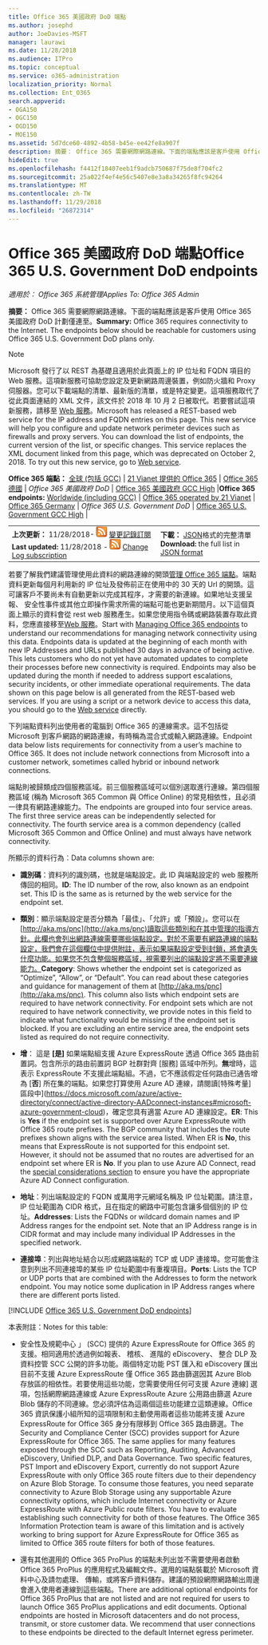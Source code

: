 ```yaml
---
title: Office 365 美國政府 DoD 端點
ms.author: josephd
author: JoeDavies-MSFT
manager: laurawi
ms.date: 11/28/2018
ms.audience: ITPro
ms.topic: conceptual
ms.service: o365-administration
localization_priority: Normal
ms.collection: Ent_O365
search.appverid:
- OGA150
- OGC150
- OGD150
- MOE150
ms.assetid: 5d7dce60-4892-4b58-b45e-ee42fe8a907f
description: 摘要： Office 365 需要網際網路連線。下面的端點應該是客戶使用 Office 365 美國政府 DoD 計劃僅連至。
hideEdit: true
ms.openlocfilehash: f4412f18407eeb1f9adcb750687f75de8f704fc2
ms.sourcegitcommit: 25a022f4ef4e56c5407e8e3a8a34265f8fc94264
ms.translationtype: MT
ms.contentlocale: zh-TW
ms.lasthandoff: 11/29/2018
ms.locfileid: "26872314"
---
```

# <a name="office-365-us-government-dod-endpoints"></a><span data-ttu-id="7c021-104">Office 365 美國政府 DoD 端點</span><span class="sxs-lookup"><span data-stu-id="7c021-104">Office 365 U.S. Government DoD endpoints</span></span>

<span data-ttu-id="7c021-105">*適用於： Office 365 系統管理*</span><span class="sxs-lookup"><span data-stu-id="7c021-105">*Applies To: Office 365 Admin*</span></span>

 <span data-ttu-id="7c021-p102">**摘要：** Office 365 需要網際網路連線。下面的端點應該是客戶使用 Office 365 美國政府 DoD 計劃僅連至。</span><span class="sxs-lookup"><span data-stu-id="7c021-p102">**Summary:** Office 365 requires connectivity to the Internet. The endpoints below should be reachable for customers using Office 365 U.S. Government DoD plans only.</span></span>
  
> [!NOTE]
> <span data-ttu-id="7c021-p103">Microsoft 發行了以 REST 為基礎且適用於此頁面上的 IP 位址和 FQDN 項目的 Web 服務。這項新服務可協助您設定及更新網路周邊裝置，例如防火牆和 Proxy 伺服器。您可以下載端點的清單、最新版的清單，或是特定變更。這項服務取代了從此頁面連結的 XML 文件，該文件於 2018 年 10 月 2 日被取代。若要嘗試這項新服務，請移至 [Web 服務](office-365-ip-web-service.md)。</span><span class="sxs-lookup"><span data-stu-id="7c021-p103">Microsoft has released a REST-based web service for the IP address and FQDN entries on this page. This new service will help you configure and update network perimeter devices such as firewalls and proxy servers. You can download the list of endpoints, the current version of the list, or specific changes. This service replaces the XML document linked from this page, which was deprecated on October 2, 2018. To try out this new service, go to [Web service](office-365-ip-web-service.md).</span></span>
  
 <span data-ttu-id="7c021-113">**Office 365 端點：** [全球 (包括 GCC)](urls-and-ip-address-ranges.md) | [21 Vianet 提供的 Office 365](urls-and-ip-address-ranges-21vianet.md)  | [Office 365 德國](office-365-germany-endpoints.md) |  *Office 365 美國政府 DoD* | [Office 365 美國政府 GCC High](office-365-u-s-government-gcc-high-endpoints.md) |</span><span class="sxs-lookup"><span data-stu-id="7c021-113">**Office 365 endpoints:** [Worldwide (including GCC)](urls-and-ip-address-ranges.md) | [Office 365 operated by 21 Vianet](urls-and-ip-address-ranges-21vianet.md)  | [Office 365 Germany](office-365-germany-endpoints.md) | *Office 365 U.S. Government DoD* | [Office 365 U.S. Government GCC High](office-365-u-s-government-gcc-high-endpoints.md) |</span></span>
  
|||
|:-----|:-----|
|<span data-ttu-id="7c021-114">**上次更新：** 11/28/2018- ![RSS](media/5dc6bb29-25db-4f44-9580-77c735492c4b.png) [變更記錄訂閱](https://endpoints.office.com/version/USGOVDoD?allversions=true&format=rss&clientrequestid=b10c5ed1-bad1-445f-b386-b919946339a7)</span><span class="sxs-lookup"><span data-stu-id="7c021-114">**Last updated:** 11/28/2018 - ![RSS](media/5dc6bb29-25db-4f44-9580-77c735492c4b.png) [Change Log subscription](https://endpoints.office.com/version/USGOVDoD?allversions=true&format=rss&clientrequestid=b10c5ed1-bad1-445f-b386-b919946339a7)</span></span> <br/> |<span data-ttu-id="7c021-115">**下載：** [JSON](https://endpoints.office.com/endpoints/USGOVDoD?clientrequestid=b10c5ed1-bad1-445f-b386-b919946339a7)格式的完整清單</span><span class="sxs-lookup"><span data-stu-id="7c021-115">**Download:** the full list in [JSON format](https://endpoints.office.com/endpoints/USGOVDoD?clientrequestid=b10c5ed1-bad1-445f-b386-b919946339a7)</span></span> <br/> |
   
 <span data-ttu-id="7c021-p104">若要了解我們建議管理使用此資料的網路連線的開頭[管理 Office 365 端點](managing-office-365-endpoints.md)。端點資料更新每個月利用新的 IP 位址及發佈前正在使用中的 30 天的 Url 的開頭。這可讓客戶不要尚未有自動更新以完成其程序，才需要的新連線。如果地址支援呈報、 安全性事件或其他立即操作需求所需的端點可能也更新期間月。以下這個頁面上顯示的資料會從 rest web 服務產生。如果您使用指令碼或網路裝置存取此資料，您應直接移至[Web 服務](office-365-ip-web-service.md)。</span><span class="sxs-lookup"><span data-stu-id="7c021-p104">Start with [Managing Office 365 endpoints](managing-office-365-endpoints.md) to understand our recommendations for managing network connectivity using this data. Endpoints data is updated at the beginning of each month with new IP Addresses and URLs published 30 days in advance of being active. This lets customers who do not yet have automated updates to complete their processes before new connectivity is required. Endpoints may also be updated during the month if needed to address support escalations, security incidents, or other immediate operational requirements. The data shown on this page below is all generated from the REST-based web services. If you are using a script or a network device to access this data, you should go to the [Web service](office-365-ip-web-service.md) directly.</span></span>

<span data-ttu-id="7c021-p105">下列端點資料列出使用者的電腦到 Office 365 的連線需求。這不包括從 Microsoft 到客戶網路的網路連線，有時稱為混合式或輸入網路連線。</span><span class="sxs-lookup"><span data-stu-id="7c021-p105">Endpoint data below lists requirements for connectivity from a user’s machine to Office 365. It does not include network connections from Microsoft into a customer network, sometimes called hybrid or inbound network connections.</span></span>

<span data-ttu-id="7c021-p106">端點則被歸類成四個服務區域。前三個服務區域可以個別選取進行連線。第四個服務區域 (稱為 Microsoft 365 Common 與 Office Online) 的常見相依性，且必須一律具有網路連線能力。</span><span class="sxs-lookup"><span data-stu-id="7c021-p106">The endpoints are grouped into four service areas. The first three service areas can be independently selected for connectivity. The fourth service area is a common dependency (called Microsoft 365 Common and Office Online) and must always have network connectivity.</span></span>

<span data-ttu-id="7c021-127">所顯示的資料行為︰</span><span class="sxs-lookup"><span data-stu-id="7c021-127">Data columns shown are:</span></span>

- <span data-ttu-id="7c021-p107">**識別碼**：資料列的識別碼，也就是端點設定。此 ID 與端點設定的 web 服務所傳回的相同。</span><span class="sxs-lookup"><span data-stu-id="7c021-p107">**ID**: The ID number of the row, also known as an endpoint set. This ID is the same as is returned by the web service for the endpoint set.</span></span>

- <span data-ttu-id="7c021-p108">**類別**：顯示端點設定是否分類為「最佳」、「允許」或「預設」。您可以在[http://aka.ms/pnc](http://aka.ms/pnc)讀取這些類別和在其中管理的指導方針。此欄也會列出網路連線需要哪些端點設定。對於不需要有網路連線的端點設定，我們會在這個欄位中提供附註，表示如果端點設定受到封鎖，將會遺失什麼功能。如果您不包含整個服務區域，視需要列出的端點設定將不需要連線能力。</span><span class="sxs-lookup"><span data-stu-id="7c021-p108">**Category**: Shows whether the endpoint set is categorized as “Optimize”, “Allow”, or “Default”. You can read about these categories and guidance for management of them at [http://aka.ms/pnc](http://aka.ms/pnc). This column also lists which endpoint sets are required to have network connectivity. For endpoint sets which are not required to have network connectivity, we provide notes in this field to indicate what functionality would be missing if the endpoint set is blocked. If you are excluding an entire service area, the endpoint sets listed as required do not require connectivity.</span></span>

- <span data-ttu-id="7c021-p109">**增**： 這是 **[是]** 如果端點組支援 Azure ExpressRoute 透過 Office 365 路由前置詞。包含所示的路由前置詞 BGP 社群對齊 [服務] 區域中所列。**無**增時，這表示 ExpressRoute 不支援此端點組。不過，它不應該假定任何路由已通告增為 [**否**] 所在集的端點。如果您打算使用 Azure AD 連線，請閱讀[特殊考量] 區段中](https://docs.microsoft.com/azure/active-directory/connect/active-directory-AADconnect-instances#microsoft-azure-government-cloud)，確定您具有適當 Azure AD 連線設定。</span><span class="sxs-lookup"><span data-stu-id="7c021-p109">**ER**: This is **Yes** if the endpoint set is supported over Azure ExpressRoute with Office 365 route prefixes. The BGP community that includes the route prefixes shown aligns with the service area listed. When ER is **No**, this means that ExpressRoute is not supported for this endpoint set. However, it should not be assumed that no routes are advertised for an endpoint set where ER is **No**. If you plan to use Azure AD Connect, read the [special considerations section](https://docs.microsoft.com/azure/active-directory/connect/active-directory-AADconnect-instances#microsoft-azure-government-cloud) to ensure you have the appropriate Azure AD Connect configuration.</span></span>

- <span data-ttu-id="7c021-p110">**地址**：列出端點設定的 FQDN 或萬用字元網域名稱及 IP 位址範圍。請注意，IP 位址範圍為 CIDR 格式，且在指定的網路中可能包含讓多個個別的 IP 位址。</span><span class="sxs-lookup"><span data-stu-id="7c021-p110">**Addresses**: Lists the FQDNs or wildcard domain names and IP Address ranges for the endpoint set. Note that an IP Address range is in CIDR format and may include many individual IP Addresses in the specified network.</span></span>
 
- <span data-ttu-id="7c021-p111">**連接埠**：列出與地址結合以形成網路端點的 TCP 或 UDP 連接埠。您可能會注意到列出不同連接埠的某些 IP 位址範圍中有重複項目。</span><span class="sxs-lookup"><span data-stu-id="7c021-p111">**Ports**: Lists the TCP or UDP ports that are combined with the Addresses to form the network endpoint. You may notice some duplication in IP Address ranges where there are different ports listed.</span></span>
 
[!INCLUDE [Office 365 U.S. Government DoD endpoints](./includes/office-365-u.s.-government-dod-endpoints.md)]
  
<span data-ttu-id="7c021-144">本表附註：</span><span class="sxs-lookup"><span data-stu-id="7c021-144">Notes for this table:</span></span>

- <span data-ttu-id="7c021-p112">安全性及規範中心 」 (SCC) 提供的 Azure ExpressRoute for Office 365 的支援。相同適用於透過例如報表、 稽核、 進階的 eDiscovery、 整合 DLP 及資料控管 SCC 公開的許多功能。兩個特定功能 PST 匯入和 eDiscovery 匯出目前不支援 Azure ExpressRoute 僅 Office 365 路由篩選因其 Azure Blob 存放區的相依性。若要使用這些功能，您需要使用任何可支援 Azure 連線] 選項，包括網際網路連線或 Azure ExpressRoute Azure 公用路由篩選 Azure Blob 儲存的不同連線。您必須評估為這兩個這些功能建立這類連線。Office 365 資訊保護小組所知的這項限制和主動使用兩者這些功能將支援 Azure ExpressRoute for Office 365 身分有限移到 Office 365 路由篩選。</span><span class="sxs-lookup"><span data-stu-id="7c021-p112">The Security and Compliance Center (SCC) provides support for Azure ExpressRoute for Office 365. The same applies for many features exposed through the SCC such as Reporting, Auditing, Advanced eDiscovery, Unified DLP, and Data Governance. Two specific features, PST Import and eDiscovery Export, currently do not support Azure ExpressRoute with only Office 365 route filters due to their dependency on Azure Blob Storage. To consume those features, you need separate connectivity to Azure Blob Storage using any supportable Azure connectivity options, which include Internet connectivity or Azure ExpressRoute with Azure Public route filters. You have to evaluate establishing such connectivity for both of those features. The Office 365 Information Protection team is aware of this limitation and is actively working to bring support for Azure ExpressRoute for Office 365 as limited to Office 365 route filters for both of those features.</span></span>

- <span data-ttu-id="7c021-p113">還有其他選用的 Office 365 ProPlus 的端點未列出並不需要使用者啟動 Office 365 ProPlus 的應用程式及編輯文件。選用的端點裝載於 Microsoft 資料中心及請勿處理、 傳輸，或將客戶資料儲存。建議的預設網際網路輸出周邊會進入使用者連線到這些端點。</span><span class="sxs-lookup"><span data-stu-id="7c021-p113">There are additional optional endpoints for Office 365 ProPlus that are not listed and are not required for users to launch Office 365 ProPlus applications and edit documents. Optional endpoints are hosted in Microsoft datacenters and do not process, transmit, or store customer data. We recommend that user connections to these endpoints be directed to the default Internet egress perimeter.</span></span>

